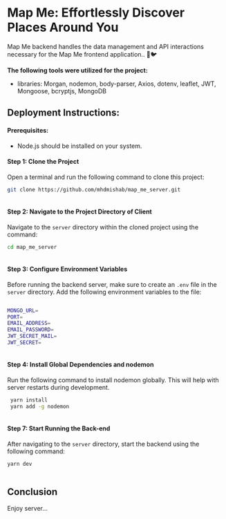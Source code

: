 # Map Me: Effortlessly Discover Places Around You

Map Me backend handles the data management and API interactions necessary for the Map Me frontend application.. 🚀🐦



**The following tools were utilized for the project:**

- libraries: Morgan, nodemon, body-parser, Axios, dotenv, leaflet, JWT, Mongoose, bcryptjs, MongoDB


## Deployment Instructions:

#### Prerequisites:

- Node.js should be installed on your system.


#### Step 1: Clone the Project

Open a terminal and run the following command to clone this project:
```bash
git clone https://github.com/mhdmishab/map_me_server.git
 
```
#### Step 2: Navigate to the Project Directory of Client 

Navigate to the `server` directory within the cloned project using the command:
```bash
cd map_me_server
 
```
#### Step 3: Configure Environment Variables

Before running the backend server, make sure to create an `.env` file in the `server` directory. Add the following environment variables to the file:
```bash

MONGO_URL=
PORT=
EMAIL_ADDRESS=
EMAIL_PASSWORD=
JWT_SECRET_MAIL=
JWT_SECRET=
 
```

#### Step 4: Install Global Dependencies and nodemon

Run the following command to install nodemon globally. This will help with server restarts during development.
```bash
 yarn install
 yarn add -g nodemon
 
```
#### Step 7: Start Running the Back-end 

After navigating to the `server` directory, start the backend using the following command:
```bash
yarn dev
 
```

## Conclusion

Enjoy server...
